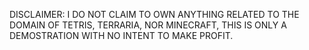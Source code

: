 DISCLAIMER: I DO NOT CLAIM TO OWN ANYTHING RELATED TO THE DOMAIN OF TETRIS, TERRARIA, NOR MINECRAFT, THIS IS ONLY A DEMOSTRATION WITH NO INTENT TO MAKE PROFIT.
